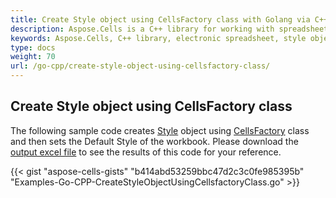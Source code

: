 ```yaml
---  
title: Create Style object using CellsFactory class with Golang via C++  
description: Aspose.Cells is a C++ library for working with spreadsheet files that provides a style object to style cells. This article will introduce how to create a cell style object using the CellsFactory class in the Aspose.Cells library so that users can customize the appearance of the cells as needed.  
keywords: Aspose.Cells, C++ library, electronic spreadsheet, style object, cell style, customization  
type: docs  
weight: 70  
url: /go-cpp/create-style-object-using-cellsfactory-class/  
---  
```


## **Create Style object using CellsFactory class**  
The following sample code creates [Style](https://reference.aspose.com/cells/go-cpp/style) object using [CellsFactory](https://reference.aspose.com/cells/cpp/aspose.cells/cellsfactory) class and then sets the Default Style of the workbook. Please download the [output excel file](5115153.xlsx) to see the results of this code for your reference.  

{{< gist "aspose-cells-gists" "b414abd53259bbc47d2c3c0fe985395b" "Examples-Go-CPP-CreateStyleObjectUsingCellsfactoryClass.go" >}}